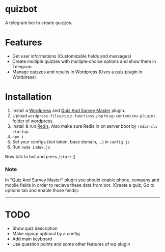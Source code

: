 # quizbot
A telegram bot to create quizzes.

# Features
- Get user informations (Customizable fields and messages) 
- Create multiple quizzes with multiple-choice options and show them in Telegram
- Manage quizzes and results in Wordpress (Uses a quiz plugin in Wordpress)

# Installation
1. Install a [Wordpress](https://wordpress.org) and [Quiz And Survey Master](https://wordpress.org/plugins/quiz-master-next/) plugin.
2. Upload `wordpress-files/quiz-functions.php` to `wp-content/mu-plugins` folder of wordpress. 
3. Install & run [Redis](https://redis.io/topics/quickstart). Also make sure Redis in on server boot by `redis-cli startup`.
4. `npm i`
5. Set your configs (bot token, base domain, ...) in `config.js`
6. Run `node index.js`

Now talk to bot and press `/start` ;)

### Note
In "Quiz And Survey Master" plugin you should enable phone, company and mobile fields in order to recieve these data from bot. (Create a quiz, Go to options tab and enable those fields).

---

# TODO
- Show quiz description
- Make signup optional by a config
- Add main keyboard
- Use question points and some other features of wp plugin
